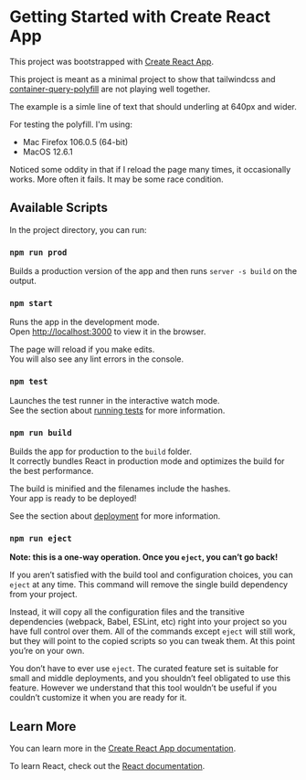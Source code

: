 # Getting Started with Create React App

This project was bootstrapped with [Create React App](https://github.com/facebook/create-react-app).

This project is meant as a minimal project to show that tailwindcss and [container-query-polyfill](https://cdn.jsdelivr.net/npm/container-query-polyfill@1/dist/container-query-polyfill.modern.js)
are not playing well together.

The example is a simle line of text that should underling at 640px and wider.

For testing the polyfill. I'm using:

- Mac Firefox 106.0.5 (64-bit)
- MacOS 12.6.1

Noticed some oddity in that if I reload the page many times, it occasionally works. More often it fails. It may be some race condition.

## Available Scripts

In the project directory, you can run:

### `npm run prod`

Builds a production version of the app and then runs `server -s build` on the output.

### `npm start`

Runs the app in the development mode.\
Open [http://localhost:3000](http://localhost:3000) to view it in the browser.

The page will reload if you make edits.\
You will also see any lint errors in the console.

### `npm test`

Launches the test runner in the interactive watch mode.\
See the section about [running tests](https://facebook.github.io/create-react-app/docs/running-tests) for more information.

### `npm run build`

Builds the app for production to the `build` folder.\
It correctly bundles React in production mode and optimizes the build for the best performance.

The build is minified and the filenames include the hashes.\
Your app is ready to be deployed!

See the section about [deployment](https://facebook.github.io/create-react-app/docs/deployment) for more information.

### `npm run eject`

**Note: this is a one-way operation. Once you `eject`, you can’t go back!**

If you aren’t satisfied with the build tool and configuration choices, you can `eject` at any time. This command will remove the single build dependency from your project.

Instead, it will copy all the configuration files and the transitive dependencies (webpack, Babel, ESLint, etc) right into your project so you have full control over them. All of the commands except `eject` will still work, but they will point to the copied scripts so you can tweak them. At this point you’re on your own.

You don’t have to ever use `eject`. The curated feature set is suitable for small and middle deployments, and you shouldn’t feel obligated to use this feature. However we understand that this tool wouldn’t be useful if you couldn’t customize it when you are ready for it.

## Learn More

You can learn more in the [Create React App documentation](https://facebook.github.io/create-react-app/docs/getting-started).

To learn React, check out the [React documentation](https://reactjs.org/).
